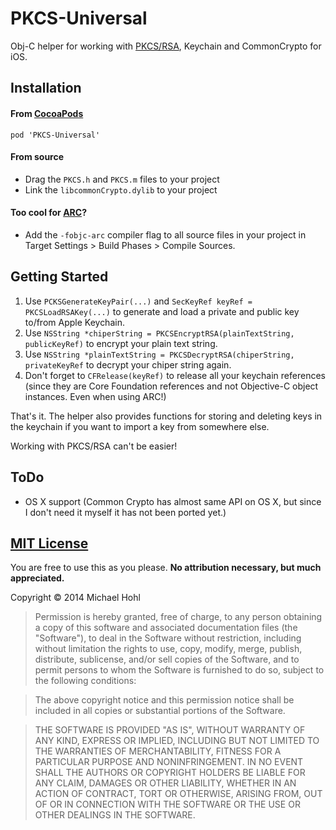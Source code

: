 PKCS-Universal
==============

Obj-C helper for working with [PKCS/RSA][pkcsWiki], Keychain and CommonCrypto for iOS.

## Installation

#### From [CocoaPods](http://www.cocoapods.org)

`pod 'PKCS-Universal'`

#### From source

* Drag the `PKCS.h` and `PKCS.m` files to your project
* Link the `libcommonCrypto.dylib` to your project

#### Too cool for [ARC](https://developer.apple.com/library/mac/releasenotes/ObjectiveC/RN-TransitioningToARC/Introduction/Introduction.html)?

* Add the `-fobjc-arc` compiler flag to all source files in your project in Target Settings > Build Phases > Compile Sources.

## Getting Started

1. Use `PCKSGenerateKeyPair(...)` and `SecKeyRef keyRef = PKCSLoadRSAKey(...)` to generate and load a private and public key to/from Apple Keychain.
2. Use `NSString *chiperString = PKCSEncryptRSA(plainTextString, publicKeyRef)` to encrypt your plain text string.
3. Use `NSString *plainTextString = PKCSDecryptRSA(chiperString, privateKeyRef` to decrypt your chiper string again.
4. Don't forget to `CFRelease(keyRef)` to release all your keychain references (since they are Core Foundation references and not Objective-C object instances. Even when using ARC!)

That's it. The helper also provides functions for storing and deleting keys in the keychain if you want to import a key from somewhere else.

Working with PKCS/RSA can't be easier!

## ToDo

- OS X support (Common Crypto has almost same API on OS X, but since I don't need it myself it has not been ported yet.)

## [MIT License][mitLink]

You are free to use this as you please. **No attribution necessary, but much appreciated.**

Copyright &copy; 2014 Michael Hohl

>Permission is hereby granted, free of charge, to any person obtaining a copy of this software and associated documentation files (the "Software"), to deal in the Software without restriction, including without limitation the rights to use, copy, modify, merge, publish, distribute, sublicense, and/or sell copies of the Software, and to permit persons to whom the Software is furnished to do so, subject to the following conditions:

>The above copyright notice and this permission notice shall be included in all copies or substantial portions of the Software.

>THE SOFTWARE IS PROVIDED "AS IS", WITHOUT WARRANTY OF ANY KIND, EXPRESS OR IMPLIED, INCLUDING BUT NOT LIMITED TO THE WARRANTIES OF MERCHANTABILITY, FITNESS FOR A PARTICULAR PURPOSE AND NONINFRINGEMENT. IN NO EVENT SHALL THE AUTHORS OR COPYRIGHT HOLDERS BE LIABLE FOR ANY CLAIM, DAMAGES OR OTHER LIABILITY, WHETHER IN AN ACTION OF CONTRACT, TORT OR OTHERWISE, ARISING FROM, OUT OF OR IN CONNECTION WITH THE SOFTWARE OR THE USE OR OTHER DEALINGS IN THE SOFTWARE.

[mitLink]:http://opensource.org/licenses/MIT
[pkcsWiki]:http://en.wikipedia.org/wiki/PKCS
